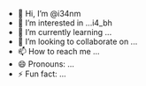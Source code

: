 - 👋 Hi, I’m @i34nm
- 👀 I’m interested in ...i4_bh
- 🌱 I’m currently learning ...
- 💞️ I’m looking to collaborate on ...
- 📫 How to reach me ...
- 😄 Pronouns: ...
- ⚡ Fun fact: ...

<!---
i34nm/i34nm is a ✨ special ✨ repository because its `README.md` (this file) appears on your GitHub profile.
You can click the Preview link to take a look at your changes.
--->
